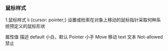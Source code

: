 ### 鼠标样式

1.鼠标样式
li {cursor: pointer;}
设置或检索在对象上移动的鼠标指针采取何种系统预定义的鼠标形状

属性值	描述
default	小白，默认
Pointer	小手
Move	移动
text	文本
Not-allowed	禁止 